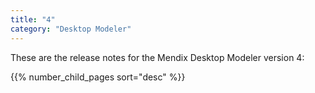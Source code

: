 ```yaml
---
title: "4"
category: "Desktop Modeler"
---
```


These are the release notes for the Mendix Desktop Modeler version 4:

{{% number_child_pages sort="desc" %}}
